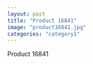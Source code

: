 ```yaml
---
layout: post
title: "Product 16841"
image: "product16841.jpg"
categories: "category1"
---
```

Product 16841
